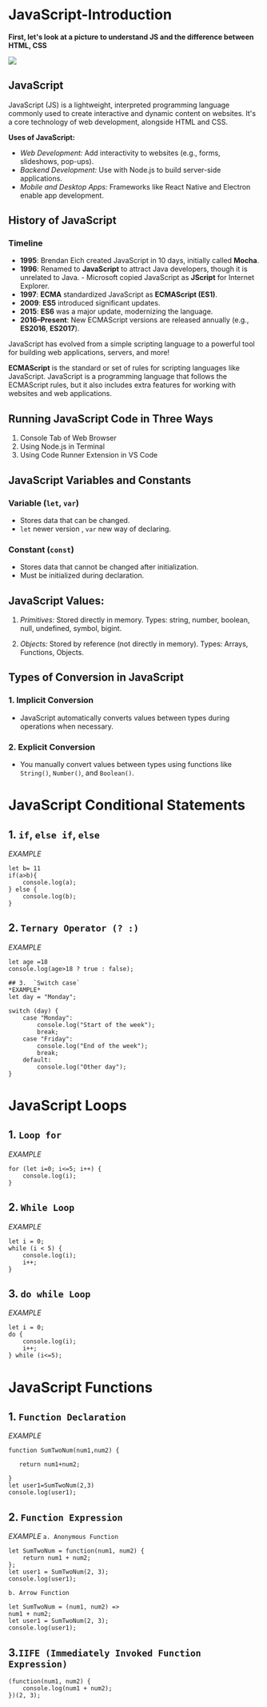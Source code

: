 # JavaScript-Introduction
**First, let's look at a picture to understand JS and the difference between HTML, CSS**


<img src="https://miro.medium.com/v2/resize:fit:800/1*4u3N6gec_QEVA_Yu2Tfi0w.jpeg">


## JavaScript
JavaScript (JS) is a lightweight, interpreted programming language commonly used to create interactive and dynamic content on websites. It's a core technology of web development, alongside HTML and CSS.

**Uses of JavaScript:**
* *Web Development:* Add interactivity to websites (e.g., forms, slideshows, pop-ups).
* *Backend Development:* Use with Node.js to build server-side applications.
* *Mobile and Desktop Apps:* Frameworks like React Native and Electron enable app development.


## History of JavaScript
### **Timeline**

- **1995**: Brendan Eich created JavaScript in 10 days, initially called **Mocha**.
- **1996**: Renamed to **JavaScript** to attract Java developers, though it is unrelated to Java.
      - Microsoft copied JavaScript as **JScript** for Internet Explorer.
- **1997**: **ECMA** standardized JavaScript as **ECMAScript (ES1)**.
- **2009**: **ES5** introduced significant updates.
- **2015**: **ES6** was a major update, modernizing the language.
- **2016–Present**: New ECMAScript versions are released annually (e.g., **ES2016**, **ES2017**).

JavaScript has evolved from a simple scripting language to a powerful tool for building web applications, servers, and more!

**ECMAScript** is the standard or set of rules for scripting languages like JavaScript.
JavaScript is a programming language that follows the ECMAScript rules, but it also includes extra features for working with websites and web applications.


## Running JavaScript Code in Three Ways

1. Console Tab of Web Browser
2. Using Node.js in Terminal
3. Using Code Runner Extension in VS Code


## JavaScript Variables and Constants
### **Variable (`let`, `var`)**
- Stores data that can be changed.
- `let` newer version , `var` new way of declaring.

### **Constant (`const`)**
- Stores data that cannot be changed after initialization.
- Must be initialized during declaration.

## JavaScript Values:
1. *Primitives:*
   Stored directly in memory.
   Types: string, number, boolean, null, undefined, symbol, bigint.
   
2. *Objects:*
    Stored by reference (not directly in memory).
   Types: Arrays, Functions, Objects.


## Types of Conversion in JavaScript

### **1. Implicit Conversion**
- JavaScript automatically converts values between types during operations when necessary.

### **2. Explicit Conversion**
- You manually convert values between types using functions like `String()`, `Number()`, and `Boolean()`.

# JavaScript Conditional Statements
## 1. `if`, `else if`, `else`
*EXAMPLE*
```let a = 80
let b= 11
if(a>b){
    console.log(a);
} else {
    console.log(b);
}
```
## 2. `Ternary Operator (? :)`
*EXAMPLE*
```
let age =18
console.log(age>18 ? true : false);

## 3.  `Switch case`
*EXAMPLE*
let day = "Monday";
```

```
switch (day) {
    case "Monday":
        console.log("Start of the week");
        break;
    case "Friday":
        console.log("End of the week");
        break;
    default:
        console.log("Other day");
}
```

# JavaScript Loops
## 1. `Loop for`
*EXAMPLE*
```
for (let i=0; i<=5; i++) {
    console.log(i);
}
```
## 2. `While Loop`
*EXAMPLE*
```
let i = 0;
while (i < 5) {
    console.log(i);
    i++;
}
```

## 3.  `do while Loop`
*EXAMPLE*
```
let i = 0;
do {
    console.log(i);
    i++;
} while (i<=5);
```

# JavaScript Functions
## 1. `Function Declaration`
*EXAMPLE*
```
function SumTwoNum(num1,num2) {

   return num1+num2;

}
let user1=SumTwoNum(2,3)
console.log(user1);
```

## 2. `Function Expression`
*EXAMPLE*
`a. Anonymous Function`
```
let SumTwoNum = function(num1, num2) {
    return num1 + num2;
};
let user1 = SumTwoNum(2, 3);
console.log(user1);
```

`b. Arrow Function`
```
let SumTwoNum = (num1, num2) =>
num1 + num2;
let user1 = SumTwoNum(2, 3);
console.log(user1);
```

## 3.`IIFE (Immediately Invoked Function Expression)`
```
(function(num1, num2) {
    console.log(num1 + num2);
})(2, 3);
```
